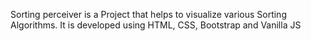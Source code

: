 Sorting perceiver is a Project that helps to visualize various Sorting Algorithms. 
It is developed using HTML, CSS, Bootstrap and Vanilla JS
